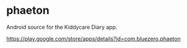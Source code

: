 phaeton
=======

Android source for the Kiddycare Diary app.

https://play.google.com/store/apps/details?id=com.bluezero.phaeton
